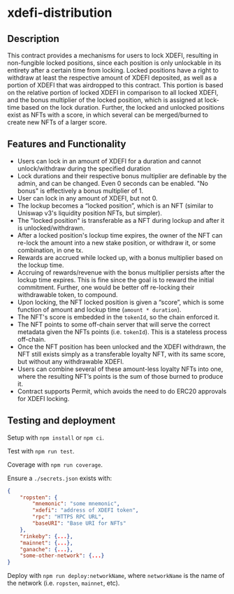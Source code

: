 # xdefi-distribution

## Description
This contract provides a mechanisms for users to lock XDEFI, resulting in non-fungible locked positions, since each position is only unlockable in its entirety after a certain time from locking. Locked positions have a right to withdraw at least the respective amount of XDEFI deposited, as well as a portion of XDEFI that was airdropped to this contract. This portion is based on the relative portion of locked XDEFI in comparison to all locked XDEFI, and the bonus multiplier of the locked position, which is assigned at lock-time based on the lock duration. Further, the locked and unlocked positions exist as NFTs with a score, in which several can be merged/burned to create new NFTs of a larger score.

## Features and Functionality
- Users can lock in an amount of XDEFI for a duration and cannot unlock/withdraw during the specified duration
- Lock durations and their respective bonus multiplier are definable by the admin, and can be changed. Even 0 seconds can be enabled. "No bonus" is effectively a bonus multiplier of 1.
- User can lock in any amount of XDEFI, but not 0.
- The lockup becomes a “locked position”, which is an NFT (similar to Uniswap v3's liquidity position NFTs, but simpler).
- The "locked position" is transferable as a NFT during lockup and after it is unlocked/withdrawn.
- After a locked position's lockup time expires, the owner of the NFT can re-lock the amount into a new stake position, or withdraw it, or some combination, in one tx.
- Rewards are accrued while locked up, with a bonus multiplier based on the lockup time.
- Accruing of rewards/revenue with the bonus multiplier persists after the lockup time expires. This is fine since the goal is to reward the initial commitment. Further, one would be better off re-locking their withdrawable token, to compound.
- Upon locking, the NFT locked position is given a “score”, which is some function of amount and lockup time (`amount * duration`).
- The NFT's score is embedded in the `tokenId`, so the chain enforced it.
- The NFT points to some off-chain server that will serve the correct metadata given the NFTs points (i.e. `tokenId`). This is a stateless process off-chain.
- Once the NFT position has been unlocked and the XDEFI withdrawn, the NFT still exists simply as a transferable loyalty NFT, with its same score, but without any withdrawable XDEFI.
- Users can combine several of these amount-less loyalty NFTs into one, where the resulting NFT’s points is the sum of those burned to produce it.
- Contract supports Permit, which avoids the need to do ERC20 approvals for XDEFI locking.

## Testing and deployment

Setup with `npm install` or `npm ci`.

Test with `npm run test`.

Coverage with `npm run coverage`.

Ensure a `./secrets.json` exists with:
```json
{
    "ropsten": {
        "mnemonic": "some mnemonic",
        "xdefi": "address of XDEFI token",
        "rpc": "HTTPS RPC URL",
        "baseURI": "Base URI for NFTs"
    },
    "rinkeby": {...},
    "mainnet": {...},
    "ganache": {...},
    "some-other-network": {...}
}
```

Deploy with `npm run deploy:networkName`, where `networkName` is the name of the network (i.e. `ropsten`, `mainnet`, etc).

